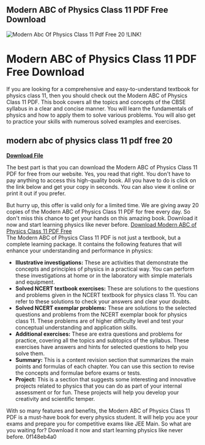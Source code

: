 ## Modern ABC of Physics Class 11 PDF Free Download

 
![Modern Abc Of Physics Class 11 Pdf Free 20 !LINK!](https://1.bp.blogspot.com/-lgU5PNqDzqA/YJTbHGoGLfI/AAAAAAAADME/xSNLwGrF7AUJmBijVUItB0Zz9omrREewQCLcBGAsYHQ/w1200-h630-p-k-no-nu/modern%2Babc%2Bchemistry%2Bclass%2B11%2Band%2B12%2Bpdf.jpg)

 
# Modern ABC of Physics Class 11 PDF Free Download
 
If you are looking for a comprehensive and easy-to-understand textbook for physics class 11, then you should check out the Modern ABC of Physics Class 11 PDF. This book covers all the topics and concepts of the CBSE syllabus in a clear and concise manner. You will learn the fundamentals of physics and how to apply them to solve various problems. You will also get to practice your skills with numerous solved examples and exercises.
 
## modern abc of physics class 11 pdf free 20


[**Download File**](https://www.google.com/url?q=https%3A%2F%2Furloso.com%2F2tKAed&sa=D&sntz=1&usg=AOvVaw1o4PYu5uSfTHuPCMV_59s_)

 
The best part is that you can download the Modern ABC of Physics Class 11 PDF for free from our website. Yes, you read that right. You don't have to pay anything to access this high-quality book. All you have to do is click on the link below and get your copy in seconds. You can also view it online or print it out if you prefer.
 
But hurry up, this offer is valid only for a limited time. We are giving away 20 copies of the Modern ABC of Physics Class 11 PDF for free every day. So don't miss this chance to get your hands on this amazing book. Download it now and start learning physics like never before.
 [Download Modern ABC of Physics Class 11 PDF Free](https://example.com/modern-abc-of-physics-class-11-pdf-free-download)  
The Modern ABC of Physics Class 11 PDF is not just a textbook, but a complete learning package. It contains the following features that will enhance your understanding and performance in physics:
 
- **Illustrative investigations:** These are activities that demonstrate the concepts and principles of physics in a practical way. You can perform these investigations at home or in the laboratory with simple materials and equipment.
- **Solved NCERT textbook exercises:** These are solutions to the questions and problems given in the NCERT textbook for physics class 11. You can refer to these solutions to check your answers and clear your doubts.
- **Solved NCERT exemplar problems:** These are solutions to the selected questions and problems from the NCERT exemplar book for physics class 11. These problems are of higher difficulty level and test your conceptual understanding and application skills.
- **Additional exercises:** These are extra questions and problems for practice, covering all the topics and subtopics of the syllabus. These exercises have answers and hints for selected questions to help you solve them.
- **Summary:** This is a content revision section that summarizes the main points and formulas of each chapter. You can use this section to revise the concepts and formulae before exams or tests.
- **Project:** This is a section that suggests some interesting and innovative projects related to physics that you can do as part of your internal assessment or for fun. These projects will help you develop your creativity and scientific temper.

With so many features and benefits, the Modern ABC of Physics Class 11 PDF is a must-have book for every physics student. It will help you ace your exams and prepare you for competitive exams like JEE Main. So what are you waiting for? Download it now and start learning physics like never before.
 0f148eb4a0
